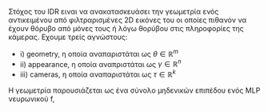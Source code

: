 
Στόχος του IDR  ειναι να ανακατασκευάσει την γεωμετρία ενός αντικειμένου από φιλτραρισμένες 2D εικόνες του οι οποίες πιθανόν να έχουν θόρυβο από μόνες τους ή λόγω θορύβου στις πληροφορίες της κάμερας. Εχουμε τρείς αγνώστους:
<br>

* i) geometry, η οποία αναπαριστάται ως $\theta \in \mathbb{R}^{m}$    
* ii) appearance, η οποία αναπριστάται ως $\gamma \in \mathbb{R}^{n}$   
* iii) cameras, η οποία αναπαριστάται ως $\tau \in \mathbb{R}^{k}$     

Η γεωμετρία παρουσιάζεται ως ένα σύνολο μηδενικών επιπέδου ενός MLP νευρωνικού f,
